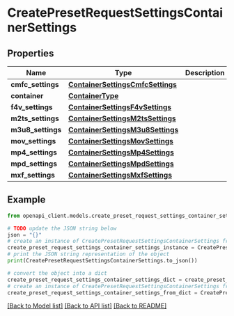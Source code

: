 # CreatePresetRequestSettingsContainerSettings


## Properties

Name | Type | Description | Notes
------------ | ------------- | ------------- | -------------
**cmfc_settings** | [**ContainerSettingsCmfcSettings**](ContainerSettingsCmfcSettings.md) |  | [optional] 
**container** | [**ContainerType**](ContainerType.md) |  | [optional] 
**f4v_settings** | [**ContainerSettingsF4vSettings**](ContainerSettingsF4vSettings.md) |  | [optional] 
**m2ts_settings** | [**ContainerSettingsM2tsSettings**](ContainerSettingsM2tsSettings.md) |  | [optional] 
**m3u8_settings** | [**ContainerSettingsM3u8Settings**](ContainerSettingsM3u8Settings.md) |  | [optional] 
**mov_settings** | [**ContainerSettingsMovSettings**](ContainerSettingsMovSettings.md) |  | [optional] 
**mp4_settings** | [**ContainerSettingsMp4Settings**](ContainerSettingsMp4Settings.md) |  | [optional] 
**mpd_settings** | [**ContainerSettingsMpdSettings**](ContainerSettingsMpdSettings.md) |  | [optional] 
**mxf_settings** | [**ContainerSettingsMxfSettings**](ContainerSettingsMxfSettings.md) |  | [optional] 

## Example

```python
from openapi_client.models.create_preset_request_settings_container_settings import CreatePresetRequestSettingsContainerSettings

# TODO update the JSON string below
json = "{}"
# create an instance of CreatePresetRequestSettingsContainerSettings from a JSON string
create_preset_request_settings_container_settings_instance = CreatePresetRequestSettingsContainerSettings.from_json(json)
# print the JSON string representation of the object
print(CreatePresetRequestSettingsContainerSettings.to_json())

# convert the object into a dict
create_preset_request_settings_container_settings_dict = create_preset_request_settings_container_settings_instance.to_dict()
# create an instance of CreatePresetRequestSettingsContainerSettings from a dict
create_preset_request_settings_container_settings_from_dict = CreatePresetRequestSettingsContainerSettings.from_dict(create_preset_request_settings_container_settings_dict)
```
[[Back to Model list]](../README.md#documentation-for-models) [[Back to API list]](../README.md#documentation-for-api-endpoints) [[Back to README]](../README.md)


